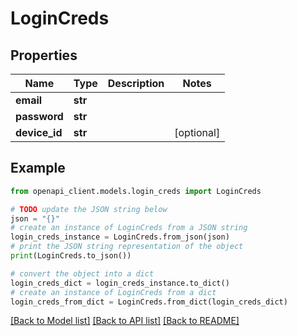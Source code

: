 # LoginCreds


## Properties

Name | Type | Description | Notes
------------ | ------------- | ------------- | -------------
**email** | **str** |  | 
**password** | **str** |  | 
**device_id** | **str** |  | [optional] 

## Example

```python
from openapi_client.models.login_creds import LoginCreds

# TODO update the JSON string below
json = "{}"
# create an instance of LoginCreds from a JSON string
login_creds_instance = LoginCreds.from_json(json)
# print the JSON string representation of the object
print(LoginCreds.to_json())

# convert the object into a dict
login_creds_dict = login_creds_instance.to_dict()
# create an instance of LoginCreds from a dict
login_creds_from_dict = LoginCreds.from_dict(login_creds_dict)
```
[[Back to Model list]](../README.md#documentation-for-models) [[Back to API list]](../README.md#documentation-for-api-endpoints) [[Back to README]](../README.md)


